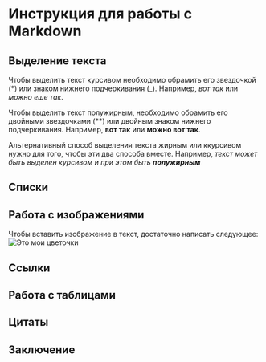 # Инструкция для работы с Markdown

## Выделение текста
Чтобы выделить текст курсивом необходимо обрамить его звездочкой (*) или знаком нижнего подчеркивания (_). Например,  *вот так* или _можно еще так_.

Чтобы выделить текст полужирным, необходимо обрамить его двойными звездочками (**) или двойным знаком нижнего подчеркивания. Например, **вот так** или __можно вот так__.

Альтернативный способ выделения текста жирным или ккурсивом нужно для того, чтобы эти два способа вместе. Например, _текст может быть выделен курсивом и при этом быть **полужирным**_  

## Списки

## Работа с изображениями

Чтобы вставить изображение в текст, достаточно написать следующее: 
![Это мои цветочки](photo_2022-11-14_23-17-12.jpg)

## Ссылки

## Работа с таблицами

## Цитаты

## Заключение